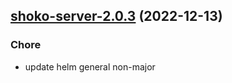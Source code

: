 

## [shoko-server-2.0.3](https://github.com/truecharts/charts/compare/shoko-server-2.0.2...shoko-server-2.0.3) (2022-12-13)

### Chore

- update helm general non-major
  
  